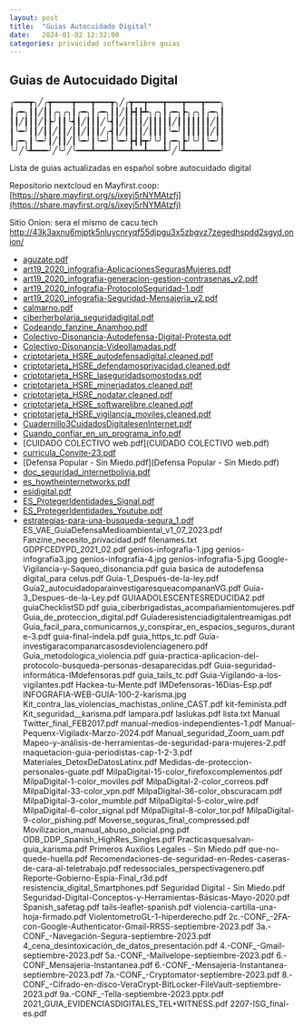 ```yaml
---
layout: post
title:  "Guias Autocuidado Digital"
date:   2024-01-02 12:32:00
categories: privacidad softwarelibre guias
---
```

## Guias de Autocuidado Digital

╭━━━┳╮╱╭┳━━━━┳━━━┳━━━┳╮╱╭┳━━┳━━━┳━━━┳━━━┳━━━╮
┃╭━╮┃┃╱┃┃╭╮╭╮┃╭━╮┃╭━╮┃┃╱┃┣┫┣┻╮╭╮┃╭━╮┣╮╭╮┃╭━╮┃
┃┃╱┃┃┃╱┃┣╯┃┃╰┫┃╱┃┃┃╱╰┫┃╱┃┃┃┃╱┃┃┃┃┃╱┃┃┃┃┃┃┃╱┃┃
┃╰━╯┃┃╱┃┃╱┃┃╱┃┃╱┃┃┃╱╭┫┃╱┃┃┃┃╱┃┃┃┃╰━╯┃┃┃┃┃┃╱┃┃
┃╭━╮┃╰━╯┃╱┃┃╱┃╰━╯┃╰━╯┃╰━╯┣┫┣┳╯╰╯┃╭━╮┣╯╰╯┃╰━╯┃
╰╯╱╰┻━━━╯╱╰╯╱╰━━━┻━━━┻━━━┻━━┻━━━┻╯╱╰┻━━━┻━━━╯


Lista de guias actualizadas en español sobre autocuidado digital 

Repositorio nextcloud en Mayfirst.coop:
[https://share.mayfirst.org/s/ixeyi5rNYMAtzfj](https://share.mayfirst.org/s/ixeyi5rNYMAtzfj)

Sitio Onion: sera el mismo de cacu.tech http://43k3axnu6mjptk5nluycnryqf55djpgu3x5zbgvz7zegedhspdd2sgyd.onion/


* [aguzate.pdf](https://cacu.tech/guias/guias/aguzate.pdf)
* [art19_2020_infografia-AplicacionesSegurasMujeres.pdf](https://cacu.tech/guias/art19_2020_infografia-AplicacionesSegurasMujeres.pdf)
* [art19_2020_infografia-generacion-gestion-contrasenas_v2.pdf](https://cacu.tech/guias/art19_2020_infografia-generacion-gestion-contrasenas_v2.pdf)
* [art19_2020_infografia-ProtocoloSeguridad-1.pdf](https://cacu.tech/guias/art19_2020_infografia-ProtocoloSeguridad-1.pdf)
* [art19_2020_infografia-Seguridad-Mensajeria_v2.pdf](https://cacu.tech/guias/art19_2020_infografia-Seguridad-Mensajeria_v2.pdf)
* [calmarno.pdf](https://cacu.tech/guias/calmarno.pdf)
* [ciberherbolaria_seguridadigital.pdf](https://cacu.tech/guias/ciberherbolaria_seguridadigital.pdf)
* [Codeando_fanzine_Anamhoo.pdf](https://cacu.tech/guias/Codeando_fanzine_Anamhoo.pdf)
* [Colectivo-Disonancia-Autodefensa-Digital-Protesta.pdf](https://cacu.tech/guias/Colectivo-Disonancia-Autodefensa-Digital-Protesta.pdf)
* [Colectivo-Disonancia-Videollamadas.pdf](https://cacu.tech/guias/Colectivo-Disonancia-Videollamadas.pdf)
* [criptotarjeta_HSRE_autodefensadigital.cleaned.pdf](https://cacu.tech/guias/criptotarjeta_HSRE_autodefensadigital.cleaned.pdf)
* [criptotarjeta_HSRE_defendamosprivacidad.cleaned.pdf](https://cacu.tech/guias/criptotarjeta_HSRE_defendamosprivacidad.cleaned.pdf)
* [criptotarjeta_HSRE_laseguridadsomostodxs.pdf](https://cacu.tech/guias/criptotarjeta_HSRE_laseguridadsomostodxs.pdf)
* [criptotarjeta_HSRE_mineriadatos.cleaned.pdf](https://cacu.tech/guias/criptotarjeta_HSRE_mineriadatos.cleaned.pdf)
* [criptotarjeta_HSRE_nodatar.cleaned.pdf](https://cacu.tech/guias/criptotarjeta_HSRE_nodatar.cleaned.pdf)
* [criptotarjeta_HSRE_softwarelibre.cleaned.pdf](https://cacu.tech/guias/criptotarjeta_HSRE_softwarelibre.cleaned.pdf)
* [criptotarjeta_HSRE_vigilancia_moviles.cleaned.pdf](https://cacu.tech/guias/criptotarjeta_HSRE_vigilancia_moviles.cleaned.pdf)
* [Cuadernillo3CuidadosDigitalesenInternet.pdf](https://cacu.tech/guias/Cuadernillo3CuidadosDigitalesenInternet.pdf)
* [Cuando_confiar_en_un_programa_info.pdf](https://cacu.tech/guias/Cuando_confiar_en_un_programa_info.pdf)
* [CUIDADO COLECTIVO web.pdf](CUIDADO COLECTIVO web.pdf)
* [curricula_Convite-23.pdf](curricula_Convite-23.pdf)
* [Defensa Popular - Sin Miedo.pdf](Defensa Popular - Sin Miedo.pdf)
* [doc_seguridad_internetbolivia.pdf](doc_seguridad_internetbolivia.pdf)
* [es_howtheinternetworks.pdf](es_howtheinternetworks.pdf)
* [esidigital.pdf](esidigital.pdf)
* [ES_ProtegerIdentidades_Signal.pdf](ES_ProtegerIdentidades_Signal.pdf)
* [ES_ProtegerIdentidades_Youtube.pdf](ES_ProtegerIdentidades_Youtube.pdf)
* [estrategias-para-una-busqueda-segura_1.pdf](estrategias-para-una-busqueda-segura_1.pdf)
ES_VAE_GuiaDefensaMedioambiental_v1_07_2023.pdf
Fanzine_necesito_privacidad.pdf
filenames.txt
GDPFCEDYPD_2021_02.pdf
genios-infografia-1.jpg
genios-infografia3.jpg
genios-infografia-4.jpg
genios-infografia-5.jpg
Google-Vigilancia-y-Saqueo_disonancia.pdf
guia basica de autodefensa digital_para celus.pdf
Guia-1_Después-de-la-ley.pdf
Guía2_autocuidadoparainvestigaresqueacompananVG.pdf
Guia-3_Despues-de-la-Ley.pdf
GUIAADOLESCENTESREDUCIDA2.pdf
guiaChecklistSD.pdf
guia_ciberbrigadistas_acompañamientomujeres.pdf
Guia_de_proteccion_digital.pdf
Guíaderesistenciadigitalentreamigas.pdf
Guia_facil_para_comunicarnos_y_conspirar_en_espacios_seguros_durante-3.pdf
guia-final-indela.pdf
guia_https_tc.pdf
Guía-investigaracompanarcasosdeviolenciagenero.pdf
Guia_metodologica_violencia.pdf
guia-practica-aplicacion-del-protocolo-busqueda-personas-desaparecidas.pdf
Guia-seguridad-informática-IMdefensoras.pdf
guia_tails_tc.pdf
Guia-Vigilando-a-los-vigilantes.pdf
Hackea-tu-Mente.pdf
IMDefensoras-16Dias-Esp.pdf
INFOGRAFIA-WEB-GUIA-100-2-karisma.jpg
Kit_contra_las_violencias_machistas_online_CAST.pdf
kit-feminista.pdf
Kit_seguridad__karisma.pdf
lampara.pdf
laslukas.pdf
lista.txt
Manual Twitter_final_FEB2017.pdf
manual-medios-independientes-1.pdf
Manual-Pequenx-Vigiladx-Marzo-2024.pdf
Manual_seguridad_Zoom_uam.pdf
Mapeo-y-análisis-de-herramientas-de-seguridad-para-mujeres-2.pdf
maquetacion-guia-periodistas-cap-1-2-3.pdf
Materiales_DetoxDeDatosLatinx.pdf
Medidas-de-proteccion-personales-guate.pdf
MilpaDigital-15-color_firefoxcomplementos.pdf
MilpaDigital-1-color_moviles.pdf
MilpaDigital-2-color_correos.pdf
MilpaDigital-33-color_vpn.pdf
MilpaDigital-36-color_obscuracam.pdf
MilpaDigital-3-color_mumble.pdf
MilpaDigital-5-color_wire.pdf
MilpaDigital-6-color_signal.pdf
MilpaDigital-8-color_tor.pdf
MilpaDigital-9-color_pishing.pdf
Moverse_seguras_final_compressed.pdf
Movilizacion_manual_abuso_policial.png.pdf
ODB_DDP_Spanish_HighRes_Singles.pdf
Practicasquesalvan-guia_karisma.pdf
Primeros Auxilios Legales - Sin Miedo.pdf
que-no-quede-huella.pdf
Recomendaciones-de-seguridad-en-Redes-caseras-de-cara-al-teletrabajo.pdf
redessociales_perspectivagenero.pdf
Reporte-Gobierno-Espía-Final_r3d.pdf
resistencia_digital_Smartphones.pdf
Seguridad Digital - Sin Miedo.pdf
Seguridad-Digital-Conceptos-y-Herramientas-Básicas-Mayo-2020.pdf
Spanish_safetag.pdf
tails-leaflet-spanish.pdf
violencia-cartilla-una-hoja-firmado.pdf
ViolentometroGL-1-hiperderecho.pdf
2c.-CONF_-2FA-con-Google-Authenticator-Gmail-RRSS-septiembre-2023.pdf
3a.-CONF_-Navegación-Segura-septiembre-2023.pdf
4_cena_desintoxicación_de_datos_presentación.pdf
4.-CONF_-Gmail-septiembre-2023.pdf
5a.-CONF_-Mailvelope-septiembre-2023.pdf
6.-CONF_Mensajeria-Instantanea.pdf
6.-CONF_-Mensajeria-Instantanea-septiembre-2023.pdf
7a.-CONF_-Cryptomator-septiembre-2023.pdf
8.-CONF_-Cifrado-en-disco-VeraCrypt-BitLocker-FileVault-septiembre-2023.pdf
9a.-CONF_-Tella-septiembre-2023.pptx.pdf
2021_GUIA_EVIDENCIASDIGITALES_TEL+WITNESS.pdf
2207-ISG_final-es.pdf

